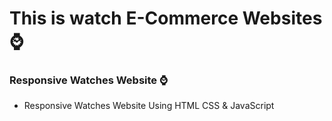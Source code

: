 # This is watch E-Commerce Websites ⌚

### Responsive Watches Website ⌚

- Responsive Watches Website Using HTML CSS & JavaScript





